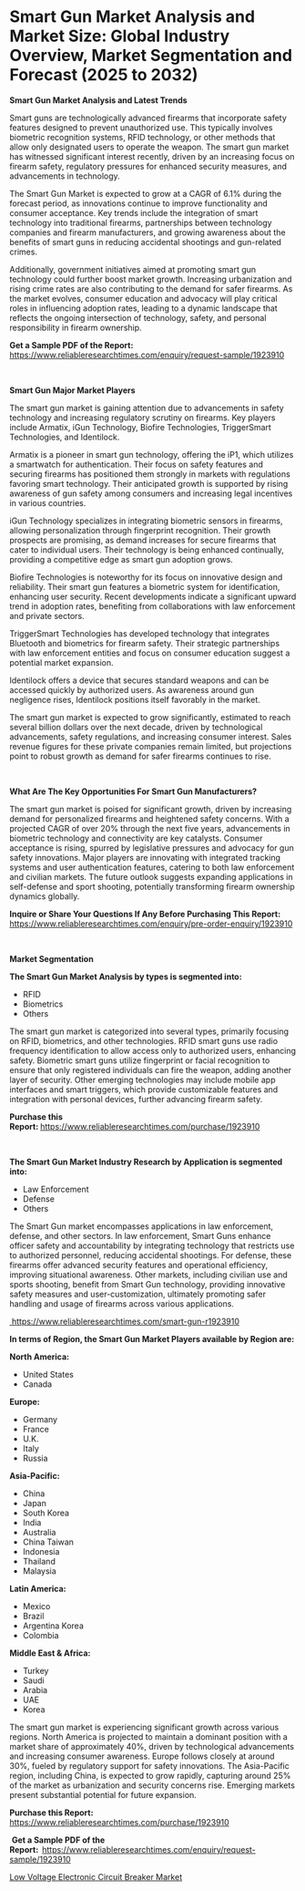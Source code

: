 <p><h1>Smart Gun Market Analysis and Market Size: Global Industry Overview, Market Segmentation and Forecast (2025 to 2032)</h1></p><p><strong>Smart Gun Market Analysis and Latest Trends</strong></p>
<p><p>Smart guns are technologically advanced firearms that incorporate safety features designed to prevent unauthorized use. This typically involves biometric recognition systems, RFID technology, or other methods that allow only designated users to operate the weapon. The smart gun market has witnessed significant interest recently, driven by an increasing focus on firearm safety, regulatory pressures for enhanced security measures, and advancements in technology.</p><p>The Smart Gun Market is expected to grow at a CAGR of 6.1% during the forecast period, as innovations continue to improve functionality and consumer acceptance. Key trends include the integration of smart technology into traditional firearms, partnerships between technology companies and firearm manufacturers, and growing awareness about the benefits of smart guns in reducing accidental shootings and gun-related crimes. </p><p>Additionally, government initiatives aimed at promoting smart gun technology could further boost market growth. Increasing urbanization and rising crime rates are also contributing to the demand for safer firearms. As the market evolves, consumer education and advocacy will play critical roles in influencing adoption rates, leading to a dynamic landscape that reflects the ongoing intersection of technology, safety, and personal responsibility in firearm ownership.</p></p>
<p><strong>Get a Sample PDF of the Report:&nbsp;</strong> <a href="https://www.reliableresearchtimes.com/enquiry/request-sample/1923910?utm_campaign=3054&utm_medium=2&utm_source=Github&utm_content=ia&utm_term=28032025&utm_id=smart-gun">https://www.reliableresearchtimes.com/enquiry/request-sample/1923910</a></p>
<p>&nbsp;</p>
<p><strong>Smart Gun Major Market Players</strong></p>
<p><p>The smart gun market is gaining attention due to advancements in safety technology and increasing regulatory scrutiny on firearms. Key players include Armatix, iGun Technology, Biofire Technologies, TriggerSmart Technologies, and Identilock.</p><p>Armatix is a pioneer in smart gun technology, offering the iP1, which utilizes a smartwatch for authentication. Their focus on safety features and securing firearms has positioned them strongly in markets with regulations favoring smart technology. Their anticipated growth is supported by rising awareness of gun safety among consumers and increasing legal incentives in various countries.</p><p>iGun Technology specializes in integrating biometric sensors in firearms, allowing personalization through fingerprint recognition. Their growth prospects are promising, as demand increases for secure firearms that cater to individual users. Their technology is being enhanced continually, providing a competitive edge as smart gun adoption grows.</p><p>Biofire Technologies is noteworthy for its focus on innovative design and reliability. Their smart gun features a biometric system for identification, enhancing user security. Recent developments indicate a significant upward trend in adoption rates, benefiting from collaborations with law enforcement and private sectors.</p><p>TriggerSmart Technologies has developed technology that integrates Bluetooth and biometrics for firearm safety. Their strategic partnerships with law enforcement entities and focus on consumer education suggest a potential market expansion. </p><p>Identilock offers a device that secures standard weapons and can be accessed quickly by authorized users. As awareness around gun negligence rises, Identilock positions itself favorably in the market.</p><p>The smart gun market is expected to grow significantly, estimated to reach several billion dollars over the next decade, driven by technological advancements, safety regulations, and increasing consumer interest. Sales revenue figures for these private companies remain limited, but projections point to robust growth as demand for safer firearms continues to rise.</p></p>
<p>&nbsp;</p>
<p><strong>What Are The Key Opportunities For Smart Gun Manufacturers?</strong></p>
<p><p>The smart gun market is poised for significant growth, driven by increasing demand for personalized firearms and heightened safety concerns. With a projected CAGR of over 20% through the next five years, advancements in biometric technology and connectivity are key catalysts. Consumer acceptance is rising, spurred by legislative pressures and advocacy for gun safety innovations. Major players are innovating with integrated tracking systems and user authentication features, catering to both law enforcement and civilian markets. The future outlook suggests expanding applications in self-defense and sport shooting, potentially transforming firearm ownership dynamics globally.</p></p>
<p><strong>Inquire or Share Your Questions If Any Before Purchasing This Report:</strong> <a href="https://www.reliableresearchtimes.com/enquiry/pre-order-enquiry/1923910?utm_campaign=3054&utm_medium=2&utm_source=Github&utm_content=ia&utm_term=28032025&utm_id=smart-gun">https://www.reliableresearchtimes.com/enquiry/pre-order-enquiry/1923910</a></p>
<p>&nbsp;</p>
<p><strong>Market Segmentation</strong></p>
<p><strong>The Smart Gun Market Analysis by types is segmented into:</strong></p>
<p><ul><li>RFID</li><li>Biometrics</li><li>Others</li></ul></p>
<p><p>The smart gun market is categorized into several types, primarily focusing on RFID, biometrics, and other technologies. RFID smart guns use radio frequency identification to allow access only to authorized users, enhancing safety. Biometric smart guns utilize fingerprint or facial recognition to ensure that only registered individuals can fire the weapon, adding another layer of security. Other emerging technologies may include mobile app interfaces and smart triggers, which provide customizable features and integration with personal devices, further advancing firearm safety.</p></p>
<p><strong>Purchase this Report:&nbsp;</strong><a href="https://www.reliableresearchtimes.com/purchase/1923910?utm_campaign=3054&utm_medium=2&utm_source=Github&utm_content=ia&utm_term=28032025&utm_id=smart-gun">https://www.reliableresearchtimes.com/purchase/1923910</a></p>
<p>&nbsp;</p>
<p><strong>The Smart Gun Market Industry Research by Application is segmented into:</strong></p>
<p><ul><li>Law Enforcement</li><li>Defense</li><li>Others</li></ul></p>
<p><p>The Smart Gun market encompasses applications in law enforcement, defense, and other sectors. In law enforcement, Smart Guns enhance officer safety and accountability by integrating technology that restricts use to authorized personnel, reducing accidental shootings. For defense, these firearms offer advanced security features and operational efficiency, improving situational awareness. Other markets, including civilian use and sports shooting, benefit from Smart Gun technology, providing innovative safety measures and user-customization, ultimately promoting safer handling and usage of firearms across various applications.</p></p>
<p><a href="https://www.reliableresearchtimes.com/smart-gun-r1923910?utm_campaign=3054&utm_medium=2&utm_source=Github&utm_content=ia&utm_term=28032025&utm_id=smart-gun">&nbsp;https://www.reliableresearchtimes.com/smart-gun-r1923910</a></p>
<p><strong>In terms of Region, the Smart Gun Market Players available by Region are:</strong></p>
<p>
    <p> <strong> North America: </strong>
        <ul>
            <li>United States</li>
            <li>Canada</li>
        </ul>
        </p> 
    <p> <strong> Europe: </strong>
        <ul>
            <li>Germany</li>
            <li>France</li>
            <li>U.K.</li>
            <li>Italy</li>
            <li>Russia</li>
        </ul>
        </p> 
    <p> <strong> Asia-Pacific: </strong>
        <ul>
            <li>China</li>
            <li>Japan</li>
            <li>South Korea</li>
            <li>India</li>
            <li>Australia</li>
            <li>China Taiwan</li>
            <li>Indonesia</li>
            <li>Thailand</li>
            <li>Malaysia</li>
        </ul>
        </p> 
    <p> <strong> Latin America: </strong>
        <ul>
            <li>Mexico</li>
            <li>Brazil</li>
            <li>Argentina Korea</li>
            <li>Colombia</li>
        </ul>
        </p> 
    <p> <strong> Middle East & Africa: </strong>
        <ul>
            <li>Turkey</li>
            <li>Saudi</li>
            <li>Arabia</li>
            <li>UAE</li>
            <li>Korea</li>
        </ul>
    </p>
    </p>
<p><p>The smart gun market is experiencing significant growth across various regions. North America is projected to maintain a dominant position with a market share of approximately 40%, driven by technological advancements and increasing consumer awareness. Europe follows closely at around 30%, fueled by regulatory support for safety innovations. The Asia-Pacific region, including China, is expected to grow rapidly, capturing around 25% of the market as urbanization and security concerns rise. Emerging markets present substantial potential for future expansion.</p></p>
<p><strong>Purchase this Report: </strong><a href="https://www.reliableresearchtimes.com/purchase/1923910?utm_campaign=3054&utm_medium=2&utm_source=Github&utm_content=ia&utm_term=28032025&utm_id=smart-gun">https://www.reliableresearchtimes.com/purchase/1923910</a></p>
<p>&nbsp;<strong>Get a Sample PDF of the Report:&nbsp;&nbsp;</strong><a href="https://www.reliableresearchtimes.com/enquiry/request-sample/1923910?utm_campaign=3054&utm_medium=2&utm_source=Github&utm_content=ia&utm_term=28032025&utm_id=smart-gun">https://www.reliableresearchtimes.com/enquiry/request-sample/1923910</a></p>
<p><strong></strong></p>
<p><p><a href="https://github.com/tashipmhuiri/Market-Research-Report-List-1/blob/main/low-voltage-electronic-circuit-breaker-market.md?utm_campaign=3054&utm_medium=2&utm_source=Github&utm_content=ia&utm_term=28032025&utm_id=smart-gun">Low Voltage Electronic Circuit Breaker Market</a></p></p>